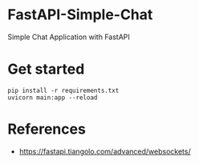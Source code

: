 # FastAPI-Simple-Chat
Simple Chat Application with FastAPI

# Get started
```shell
pip install -r requirements.txt
uvicorn main:app --reload
```

# References
- https://fastapi.tiangolo.com/advanced/websockets/